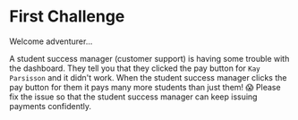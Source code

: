 
# First Challenge
Welcome adventurer...

A student success manager (customer support) is having some trouble with the dashboard. They tell you that they clicked the pay button for `Kay Parsisson` and it didn't work. When the student success manager clicks the pay button for them it pays many more students than just them! 😱 Please fix the issue so that the student success manager can keep issuing payments confidently.